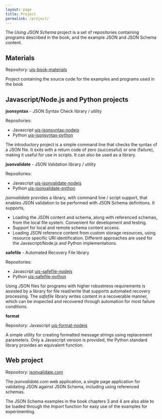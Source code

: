 ```yaml
---
layout: page
title: Project
permalink: /project/
---
```


The *Using JSON Schema* project is a set of repositories containing programs described in the book, and the example JSON and JSON Schema content.

## Materials

Repository: [ujs-book-materials](https://github.com/usingjsonschema/ujs-book-materials)

Project containing the source code for the examples and programs used in the book

## Javascript/Node.js and Python projects

**jsonsyntax** - JSON Syntax Check library / utility

Repositories:

* Javascript [ujs-jsonsyntax-nodejs](https://github.com/usingjsonschema/ujs-jsonsyntax-nodejs)
* Python [ujs-jsonsyntax-python](https://github.com/usingjsonschema/ujs-jsonsyntax-python)

The introductory project is a simple command line that checks the syntax of a JSON file. It exits with a return code of zero (successful) or one (failure), making it useful for use in scripts. It can also be used as a library.

**jsonvalidate** - JSON Validation library / utility

Repositories:

* Javascript [ujs-jsonvalidate-nodejs](https://github.com/usingjsonschema/ujs-jsonvalidate-nodejs)
* Python [ujs-jsonvalidate-python](https://github.com/usingjsonschema/ujs-jsonvalidate-python)

*jsonvalidate* provides a library, with command line / script support, that enables JSON validation to be performed with JSON Schema definitions. It supports,

* Loading the JSON content and schema, along with referenced schemas, from the local file system. Convenient for development and testing.
* Support for local and remote schema content access.
* Loading JSON reference content from custom storage resources, using resource specific URI identification. Different approaches are used for the Javascript/Node.js and Python implementations.

**safefile** - Automated Recovery File library

Repositories:

* Javascript [ujs-safefile-nodejs](https://github.com/usingjsonschema/ujs-safefile-nodejs)
* Python [ujs-safefile-python](https://github.com/usingjsonschema/ujs-safefile-python)

Using JSON files for programs with higher robustness requirements is assisted by a library for file read/write that supports automated recovery processing. The *safefile* library writes content in a recoverable manner, which can be inspected and recovered through automation for most failure conditions.

**format**

Repository: Javascript [ujs-format-nodejs](https://github.com/usingjsonschema/ujs-format-nodejs)

A simple utility for creating formatted message strings using replacement parameters. Only a Javascript version is provided, the Python standard library provides an equivalent function.

## Web project

Repository: [jsonvalidate.com](https://github.com/usingjsonschema/jsonvalidate.com)

The *jsonvalidate.com* web application, a single page application for validating JSON against JSON Schema, including using referenced schemas.

The JSON Schema examples in the book chapters 3 and 4 are also able to be loaded through the *Import* function for easy use of the examples for experimenting.

